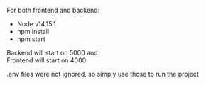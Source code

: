 For both frontend and backend:
- Node v14.15.1
- npm install
- npm start

Backend will start on 5000 and  
Frontend will start on 4000

.env files were not ignored, so simply use those to run the project
